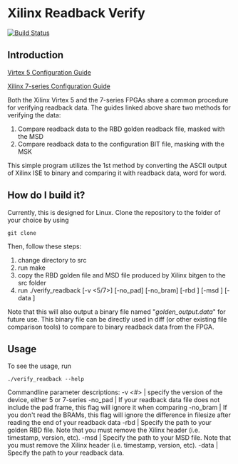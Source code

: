 # Xilinx Readback Verify
[![Build Status](https://travis-ci.org/lukehsiao/Xilinx_Readback_Verify.svg?branch=master)](https://travis-ci.org/lukehsiao/Xilinx_Readback_Verify)

## Introduction

[Virtex 5 Configuration Guide](http://www.xilinx.com/support/documentation/user_guides/ug191.pdf)

[Xilinx 7-series Configuration Guide](http://www.xilinx.com/support/documentation/user_guides/ug470_7Series_Config.pdf)

Both the Xilinx Virtex 5 and the 7-series FPGAs share a common procedure for verifying readback data. The guides linked above share two methods for verifying the data: 
  1. Compare readback data to the RBD golden readback file, masked with the MSD
  2. Compare readback data to the configuration BIT file, masking with the MSK

This simple program utilizes the 1st method by converting the ASCII output of Xilinx ISE to binary and comparing it with readback data, word for word.

## How do I build it?
Currently, this is designed for Linux. Clone the repository to the folder of your choice by using
```
git clone 
```
Then, follow these steps:  
  1. change directory to src
  2. run make
  3. copy the RBD golden file and MSD file produced by Xilinx bitgen to the src folder
  4. run ./verify_readback [-v <5/7>] [-no_pad] [-no_bram] [-rbd <filepath>] [-msd <filepath>] [-data <filepath>]

Note that this will also output a binary file named "*golden_output.data*" for future use. This binary file can be directly used in diff (or other existing file comparison tools) to compare to binary readback data from the FPGA.

## Usage
To see the usage, run
```
./verify_readback --help
```
Commandline parameter descriptions:
  -v <#>      | specify the version of the device, either 5 or 7-series
  -no_pad     | If your readback data file does not include the pad frame, this flag will ignore it when comparing
  -no_bram    | If you don't read the BRAMs, this flag will ignore the difference in filesize after reading the end of your readback data
  -rbd <path> | Specify the path to your golden RBD file. Note that you must remove the Xilinx header (i.e. timestamp, version, etc).
  -msd <path> | Specify the path to your MSD file. Note that you must remove the Xilinx header (i.e. timestamp, version, etc).
  -data <path> | Specify the path to your readback data.

